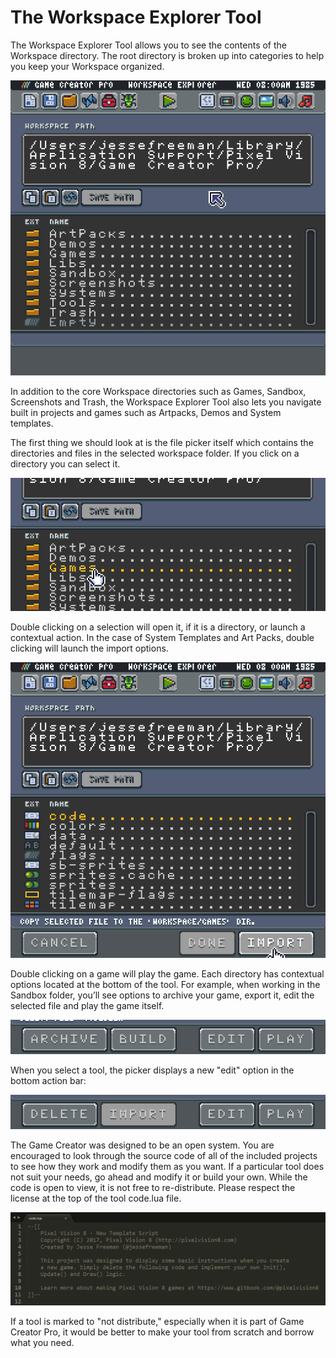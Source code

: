 # The Workspace Explorer Tool

The Workspace Explorer Tool allows you to see the contents of the Workspace directory. The root directory is broken up into categories to help you keep your Workspace organized.

![image alt text](images/FilePickerTool_image_0.png)

In addition to the core Workspace directories such as Games, Sandbox, Screenshots and Trash, the Workspace Explorer Tool also lets you navigate built in projects and games such as Artpacks, Demos and System templates.

The first thing we should look at is the file picker itself which contains the directories and files in the selected workspace folder. If you click on a directory you can select it.

![image alt text](images/FilePickerTool_image_1.png)

Double clicking on a selection will open it, if it is a directory, or launch a contextual action. In the case of System Templates and Art Packs, double clicking will launch the import options.

![image alt text](images/FilePickerTool_image_2.png)

Double clicking on a game will play the game. Each directory has contextual options located at the bottom of the tool. For example, when working in the Sandbox folder, you’ll see options to archive your game, export it, edit the selected file and play the game itself.

![image alt text](images/FilePickerTool_image_3.png)

When you select a tool, the picker displays a new "edit" option in the bottom action bar:

![image alt text](images/FilePickerTool_image_4.png)

The Game Creator was designed to be an open system. You are encouraged to look through the source code of all of the included projects to see how they work and modify them as you want. If a particular tool does not suit your needs, go ahead and modify it or build your own. While the code is open to view, it is not free to re-distribute. Please respect the license at the top of the tool code.lua file. 

![image alt text](images/FilePickerTool_image_5.png)

If a tool is marked to "not distribute," especially when it is part of Game Creator Pro, it would be better to make your tool from scratch and borrow what you need.


